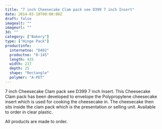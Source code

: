 ```yaml
---
title: "7 inch Cheesecake Clam pack see D399 7 inch Insert"
date: 2014-03-18T00:00:00Z
draft: false
imagealt: ""
imageurl: ""
3d: ""
category: ["Bakery"]
type: ["Hinge Pack"]
productinfo:
  internetno: "D402"
  productno: "0-145"
  length: 435
  width: 217
  depth: 25
  shape: "Rectangle"
  polymer: "A-PET"
---
```

7 inch Cheesecake Clam pack see D399 7 inch Insert. This Cheesecake Clam pack has been developed to envelope the Polypropylene cheesecake insert which is used for cooking the cheesecake in. The cheesecake then sits inside the clam pack which is the presentation or selling unit. Available to order in clear plastic.

All products are made to order.